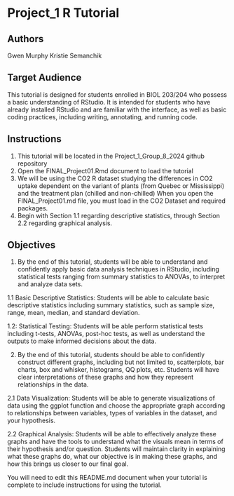 # Project_1 R Tutorial

## Authors

Gwen Murphy
Kristie Semanchik

## Target Audience

This tutorial is designed for students enrolled in BIOL 203/204 who possess a basic understanding of RStudio. It is intended for students who have already installed RStudio and are familiar with the interface, as well as basic coding practices, including writing, annotating, and running code. 

## Instructions
1. This tutorial will be located in the Project_1_Group_8_2024 github repository 
2. Open the FINAL_Project01.Rmd document to load the tutorial
3. We will be using the CO2 R dataset studying the differences in CO2 uptake dependent on the variant of plants (from Quebec or Mississippi) and the treatment plan (chilled and non-chilled) When you open the FINAL_Project01.md file, you must load in the CO2 Dataset and required packages. 
4. Begin with Section 1.1 regarding descriptive statistics, through Section 2.2 regarding graphical analysis. 
## Objectives

1. By the end of this tutorial, students will be able to understand and confidently apply basic data analysis techniques in RStudio, including statistical tests ranging from summary statistics to ANOVAs, to interpret and analyze data sets.

1.1 Basic Descriptive Statistics: Students will be able to calculate basic descriptive statistics including summary statistics, such as sample size, range, mean, median, and standard deviation. 

1.2: Statistical Testing: Students will be able perform statistical tests including t-tests, ANOVAs, post-hoc tests, as well as understand the outputs to make informed decisions about the data.    


  2. By the end of this tutorial, students should be able to confidently construct different graphs, including but not limited to, scatterplots, bar charts, box and whisker, histograms, QQ plots, etc. Students will have clear interpretations of these graphs and how they represent relationships in the data. 

2.1 Data Visualization: Students will be able to generate visualizations of data using the ggplot function and choose the appropriate graph according to relationships between variables, types of variables in the dataset, and your hypothesis.

2.2 Graphical Analysis: Students will be able to effectively analyze these graphs and have the tools to understand what the visuals mean in terms of their hypothesis and/or question. Students will maintain clarity in explaining what these graphs do, what our objective is in making these graphs, and how this brings us closer to our final goal. 




You will need to edit this README.md document when your tutorial is complete to include instructions for using the tutorial.